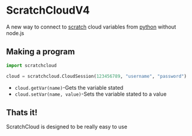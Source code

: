 # ScratchCloudV4
A new way to connect to [scratch](https://scratch.mit.edu) cloud variables from [python](https://www.python.com) without node.js

## Making a program
```python
import scratchcloud

cloud = scratchcloud.CloudSession(123456789, "username", "password")
```

* `cloud.getVar(name)`-Gets the variable stated
* `cloud.setVar(name, value)`-Sets the variable stated to a value

## Thats it!
ScratchCloud is designed to be really easy to use
